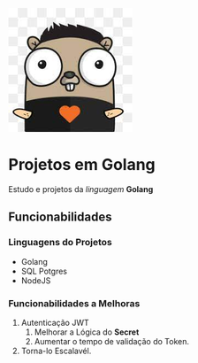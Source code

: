 
![Mascote GO](imagem/go.jpg)

# Projetos em Golang

Estudo e projetos da _linguagem_ **Golang**

## Funcionabilidades

### Linguagens do Projetos

 * Golang
 * SQL Potgres
 * NodeJS  
 
 
### Funcionabilidades a Melhoras

1. Autenticação JWT 
	1. Melhorar a Lógica do **Secret**
	2.  Aumentar o tempo de validação do Token.
2. Torna-lo Escalavél. 
